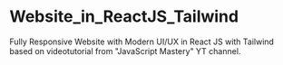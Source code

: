 # Website_in_ReactJS_Tailwind
Fully Responsive Website with Modern UI/UX in React JS with Tailwind
based on videotutorial from "JavaScript Mastery" YT channel. 